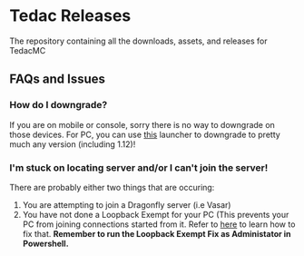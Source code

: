# Tedac Releases
The repository containing all the downloads, assets, and releases for TedacMC

## FAQs and Issues

### How do I downgrade?
If you are on mobile or console, sorry there is no way to downgrade on those devices. For PC, you can use [this](https://github.com/MCMrARM/mc-w10-version-launcher/releases/tag/0.4.0) launcher to downgrade to pretty much any version (including 1.12)!

### I'm stuck on locating server and/or I can't join the server!
  There are probably either two things that are occuring:
  
1. You are attempting to join a Dragonfly server (i.e Vasar)
2. You have not done a Loopback Exempt for your PC (This prevents your PC from joining connections started from it. Refer to [here](https://doc.pmmp.io/en/rtfd/faq/connecting/win10localhostcantconnect.html) to learn how to fix that. __Remember to run the Loopback Exempt Fix as __Administator__ in Powershell.__
